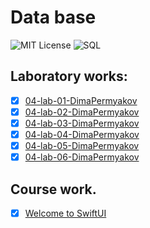 # Data base
<img src="https://img.shields.io/github/license/mightyK1ngRichard/IU5?color=brightgreen" alt="MIT License"> <img src="https://img.shields.io/badge/language-SQL-red.svg" alt="SQL">

## Laboratory works:
* [X] [04-lab-01-DimaPermyakov](https://github.com/IU5-IT/IU5-IT/tree/master/Term-4/Data%20Base/04-lab-01-DimaPermyakov)
* [X] [04-lab-02-DimaPermyakov](https://github.com/IU5-IT/IU5-IT/tree/master/Term-4/Data%20Base/04-lab-02-DimaPermyakov)
* [X] [04-lab-03-DimaPermyakov](https://github.com/IU5-IT/IU5-IT/tree/master/Term-4/Data%20Base/04-lab-03-DimaPermyakov)
* [X] [04-lab-04-DimaPermyakov](https://github.com/IU5-IT/IU5-IT/tree/master/Term-4/Data%20Base/04-lab-04-DimaPermyakov)
* [X] [04-lab-05-DimaPermyakov](https://github.com/IU5-IT/IU5-IT/tree/master/Term-4/Data%20Base/04-lab-05-DimaPermyakov)
* [X] [04-lab-06-DimaPermyakov](https://github.com/IU5-IT/IU5-IT/tree/master/Term-4/Data%20Base/04-lab-06-DimaPemyakov)

## Course work.
* [X] [Welcome to SwiftUI](https://github.com/mightyK1ngRichard/WoodGrowthCourseWorkSwiftUI)
